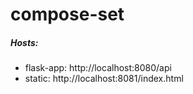 # compose-set

##### Hosts:
- flask-app: http://localhost:8080/api
- static: http://localhost:8081/index.html
